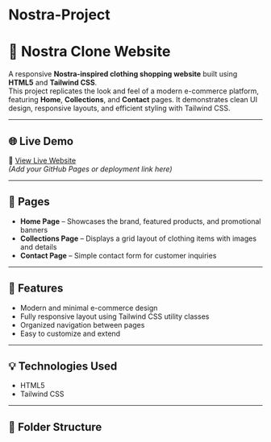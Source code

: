 # Nostra-Project
# 👗 Nostra Clone Website

A responsive **Nostra-inspired clothing shopping website** built using **HTML5** and **Tailwind CSS**.  
This project replicates the look and feel of a modern e-commerce platform, featuring **Home**, **Collections**, and **Contact** pages. It demonstrates clean UI design, responsive layouts, and efficient styling with Tailwind CSS.

---

## 🌐 Live Demo

🚀 [View Live Website](#)  
_(Add your GitHub Pages or deployment link here)_

---

## 📄 Pages

- **Home Page** – Showcases the brand, featured products, and promotional banners  
- **Collections Page** – Displays a grid layout of clothing items with images and details  
- **Contact Page** – Simple contact form for customer inquiries  

---

## 🔧 Features

- Modern and minimal e-commerce design  
- Fully responsive layout using Tailwind CSS utility classes  
- Organized navigation between pages  
- Easy to customize and extend  

---

## 💡 Technologies Used

- HTML5  
- Tailwind CSS  

---

## 📁 Folder Structure

